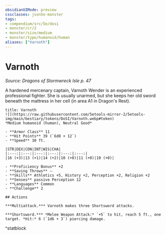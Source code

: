 ```yaml
---
obsidianUIMode: preview
cssclasses: json5e-monster
tags:
- compendium/src/5e/dosi
- monster/cr/2
- monster/size/medium
- monster/type/humanoid/human
aliases: ["Varnoth"]
---
```

# Varnoth
*Source: Dragons of Stormwreck Isle p. 47*  

A hardened mercenary captain, Varnoth Wender is an experienced professional fighter. She is usually unarmed, but she keeps her old sword beneath the mattress in her cell (in area A1 in Dragon's Rest).

```ad-statblock
title: Varnoth
![](https://raw.githubusercontent.com/5etools-mirror-2/5etools-img/main/bestiary/tokens/DoSI/Varnoth.webp#token)
*Medium humanoid (human), Neutral Good*

- **Armor Class** 11
- **Hit Points** 39 (`6d8 + 12`)
- **Speed** 30 ft.

|STR|DEX|CON|INT|WIS|CHA|
|:---:|:---:|:---:|:---:|:---:|:---:|
|16 (+3)|13 (+1)|14 (+2)|10 (+0)|11 (+0)|10 (+0)|

- **Proficiency Bonus** +2
- **Saving Throws** ⏤
- **Skills** Athletics +5, History +2, Perception +2, Religion +2
- **Senses** passive Perception 12
- **Languages** Common
- **Challenge** 2

## Actions

***Multiattack.*** Varnoth makes three Shortsword attacks.

***Shortsword.*** *Melee Weapon Attack:* `+5` to hit, reach 5 ft., one target. *Hit:* 6 (`1d6 + 3`) piercing damage.
```
^statblock